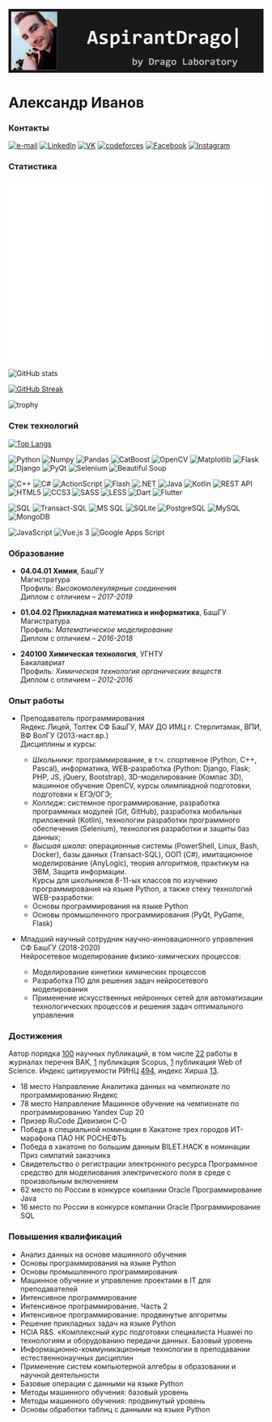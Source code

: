 ![AspirantDrago <br />by Drago Laboratory](https://raw.githubusercontent.com/AspirantDrago/AspirantDrago/main/assets/header.gif)

# Александр Иванов

### Контакты

[![e-mail](https://img.shields.io/badge/-email-color&?style=for-the-badge&color=informational&logo=email)](mailto:sanekclubstr@mail.ru)
[![LinkedIn](https://img.shields.io/badge/-LinkedIn-color&?style=for-the-badge&color=0077b5&logo=LinkedIn)](https://www.linkedin.com/in/ivanov-aspirant)
[![VK](https://img.shields.io/badge/-VK-color&?style=for-the-badge&color=45668e&logo=VK)](https://vk.com/xumukutyt)
[![codeforces](https://img.shields.io/badge/-codeforces-color&?style=for-the-badge&color=0077b5)](https://codeforces.com/profile/Aspirant)
[![Facebook](https://img.shields.io/badge/-Facebook-color&?style=for-the-badge&color=3b5998&logo=Facebook&logoColor=white)](https://facebook.com/sanekclubstr)
[![Instagram](https://img.shields.io/badge/-Instagram-color&?style=for-the-badge&color=E1306C&logo=Instagram&logoColor=white)](https://instagram.com/aspirantdrago/)

### Статистика


![](https://raw.githubusercontent.com/AspirantDrago/cf-stats/main/output/light_card.svg)



![GitHub stats](https://github-readme-stats.vercel.app/api?username=AspirantDrago&show_icons=true&theme=dark&locale=ru&include_all_commits=true&count_private=true&hide=prs,issues,contribs)

[![GitHub Streak](http://github-readme-streak-stats.herokuapp.com?user=AspirantDrago&theme=tokyonight_duo&hide_border=true&date_format=j%20M%5B%20Y%5D&locale=ru)](https://git.io/streak-stats)

![trophy](https://github-profile-trophy.vercel.app/?username=AspirantDrago&theme=darkhub&title=Stars,Commit,Followers,Repositories,MultiLanguage)

### Стек технологий

[![Top Langs](https://github-readme-stats.vercel.app/api/top-langs/?username=AspirantDrago&layout=compact&theme=dark&locale=ru&custom_title=Наиболее%20используемые%20языки)](https://github.com/AspirantDrago/github-readme-stats)

![Python](https://img.shields.io/badge/-Python-color&?style=for-the-badge&color=informational&logo=Python&logoColor=white)
![Numpy](https://img.shields.io/badge/-Numpy-color&?style=for-the-badge&color=informational&logo=Numpy)
![Pandas](https://img.shields.io/badge/-Pandas-color&?style=for-the-badge&color=informational&logo=Pandas)
![CatBoost](https://img.shields.io/badge/CatBoost-color&?style=for-the-badge&color=informational&logo=CatBoost)
![OpenCV](https://img.shields.io/badge/-OpenCV-color&?style=for-the-badge&color=informational&logo=OpenCV)
![Matplotlib](https://img.shields.io/badge/-Matplotlib-color&?style=for-the-badge&color=informational&logo=Matplotlib)
![Flask](https://img.shields.io/badge/-Flask-color&?style=for-the-badge&color=informational&logo=Flask)
![Django](https://img.shields.io/badge/-Django-color&?style=for-the-badge&color=informational&logo=Django)
![PyQt](https://img.shields.io/badge/-PyQt-color&?style=for-the-badge&color=informational&logo=PyQt)
![Selenium](https://img.shields.io/badge/-Selenium-color&?style=for-the-badge&color=informational&logo=Selenium&logoColor=white)
![Beautiful Soup](https://img.shields.io/badge/-Beautiful%20Soup-color&?style=for-the-badge&color=informational&logo=Beautiful%20Soup)

![C++](https://img.shields.io/badge/-C%2B%2B-color&?style=for-the-badge&color=informational&logo=C%2B%2B)
![C#](https://img.shields.io/badge/-C%23-color&?style=for-the-badge&color=informational&logo=C%20Sharp)
![ActionScript](https://img.shields.io/badge/-ActionScript-color&?style=for-the-badge&color=informational&logo=ActionScript)
![Flash](https://img.shields.io/badge/-Flash-color&?style=for-the-badge&color=informational&logo=Flash)
![.NET](https://img.shields.io/badge/-.NET-color&?style=for-the-badge&color=informational&logo=.NET)
![Java](https://img.shields.io/badge/-Java-color&?style=for-the-badge&color=informational&logo=?logo=Java)
![Kotlin](https://img.shields.io/badge/-Kotlin-color&?style=for-the-badge&color=informational&logo=Kotlin&logoColor=white)
![REST API](https://img.shields.io/badge/-REST%20API-color&?style=for-the-badge&color=informational&logo=REST%20API)
![HTML5](https://img.shields.io/badge/-HTML%205-color&?style=for-the-badge&color=informational&logo=HTML5&logoColor=white)
![CCS3](https://img.shields.io/badge/-CSS%203-color&?style=for-the-badge&color=informational&logo=CSS3)
![SASS](https://img.shields.io/badge/-SASS/SCSS-color&?style=for-the-badge&color=informational&logo=SASS&logoColor=white)
![LESS](https://img.shields.io/badge/-LESS-color&?style=for-the-badge&color=informational&logo=LESS)
![Dart](https://img.shields.io/badge/-Dart-color&?style=for-the-badge&color=informational&logo=Dart)
![Flutter](https://img.shields.io/badge/-Flutter-color&?style=for-the-badge&color=informational&logo=Flutter)

![SQL](https://img.shields.io/badge/-SQL-color&?style=for-the-badge&color=informational&logo=SQL)
![Transact-SQL](https://img.shields.io/badge/-Transact&#8211;SQL-color&?style=for-the-badge&color=informational&logo=Transact-SQL)
![MS SQL](https://img.shields.io/badge/-MS%20SQL-color&?style=for-the-badge&color=informational&logo=MS%20SQL)
![SQLite](https://img.shields.io/badge/-SQLite-color&?style=for-the-badge&color=informational&logo=SQLite)
![PostgreSQL](https://img.shields.io/badge/-PostgreSQL-color&?style=for-the-badge&color=informational&logo=PostgreSQL&logoColor=white)
![MySQL](https://img.shields.io/badge/-MySQL-color&?style=for-the-badge&color=informational&logo=MySQL&logoColor=white)
![MongoDB](https://img.shields.io/badge/-MongoDB-color&?style=for-the-badge&color=informational&logo=MongoDB&logoColor=white)

![JavaScript](https://img.shields.io/badge/-JavaScript-color&?style=for-the-badge&color=informational&logo=JavaScript&logoColor=white)
![Vue.js 3](https://img.shields.io/badge/-Vue.js%203-color&?style=for-the-badge&color=informational&logo=Vue.js&logoColor=white)
![Google Apps Script](https://img.shields.io/badge/-Google%20Apps%20Script-color&?style=for-the-badge&color=informational&logo=Google%20Drive&logoColor=white)


### Образование

* **04.04.01 Химия**, БашГУ
<br />Магистратура
<br />Профиль: *Высокомолекулярные соединения*
<br />Диплом с отличием – *2017-2019*

* **01.04.02 Прикладная математика и информатика**, БашГУ
<br />Магистратура
<br />Профиль: *Математическое моделирование*
<br />Диплом с отличием – *2016-2018*

* **240100 Химическая технология**, УГНТУ
<br />Бакалавриат
<br />Профиль: *Химическая технология органических веществ*
<br />Диплом с отличием – *2012-2016*

### Опыт работы

* Преподаватель программирования <br>
Яндекс.Лицей, Толтек СФ БашГУ, МАУ ДО ИМЦ г. Стерлитамак, ВПИ, ВФ ВолГУ (2013-наст.вр.) <br>
Дисциплины и курсы:
    * *Школьники*: программирование, в т.ч. спортивное (Python, C++, Pascal), информатика, WEB-разработка (Python: Django, Flask; PHP, JS, jQuery, Bootstrap), 3D-моделирование (Компас 3D), машинное обучение OpenCV, курсы олимпиадной подготовки, подготовки к ЕГЭ/ОГЭ;
    * *Колледж*: системное программирование, разработка программных модулей (Git, GitHub), разработка мобильных приложений (Kotlin), технологии разработки программного обеспечения (Selenium), технология разработки и защиты баз данных;
    * *Высшая школа*: операционные системы (PowerShell, Linux, Bash, Docker), базы данных (Transact-SQL), ООП (C#), имитационное моделирование (AnyLogic), теория алгоритмов, практикум на ЭВМ, Защита информации.
<br />Курсы для школьников 8-11-ых классов по изучению программирования на языке Python, а также стеку технологий WEB-разработки:
    * Основы программирования на языке Python
    * Основы промышленного программирования (PyQt, PyGame, Flask)

* Младший научный сотрудник научно-инновационного управления СФ БашГУ (2018-2020) <br>
Нейросетевое моделирование физико-химических процессов:
    * Моделирование кинетики химических процессов
    * Разработка ПО для решения задач нейросетевого моделирования
    * Применение искусственных нейронных сетей для автоматизации
технологических процессов и решения задач оптимального управления


### Достижения

Автор порядка [100](https://elibrary.ru/author_items.asp?authorid=220682&show_option=1&show_refs=1) научных публикаций, в том числе [22](https://elibrary.ru/author_items.asp?authorid=220682&pubrole=100&show_refs=1&show_option=5) работы в
журналах перечня ВАК, [1](https://www.scopus.com/authid/detail.url?authorId=57205470240) публикация Scopus, [1](https://www.researcherid.com/rid/M-5364-2014) публикация Web of Science. Индекс цитируемости РИНЦ [494](https://elibrary.ru/author_profile.asp?authorid=220682), индекс Хирша [13](https://elibrary.ru/author_profile.asp?authorid=220682).

   * 18 место Направление Аналитика данных на чемпионате по программированию Яндекс
   * 78 место Направление Машинное обучение на чемпионате по программированию Yandex Cup 20
   * Призер RuCode Дивизион C-D
   * Победа в специальной номинации в Хакатоне трех городов ИТ-марафона ПАО НК РОСНЕФТЬ
   * Победа в хакатоне по большим данным BILET.HACK в номинации Приз симпатий заказчика
   * Свидетельство о регистрации электронного ресурса Программное средство для моделиования электрического поля в среде с произвольным включением
   * 62 место по России в конкурсе компании Oracle Программирование Java
   * 16 место по России в конкурсе компании Oracle Программирование SQL

### Повышения квалификаций

* Анализ данных на основе машинного обучения
* Основы программирования на языке Python
* Основы промышленного программирования
* Машинное обучение и управление проектами в IT для преподавателей
* Интенсивное программирование
* Интенсивное программирование. Часть 2
* Интенсивное программирование: продвинутые алгоритмы
* Решение прикладных задач на языке Python
* HCIA R&S. «Комплексный курс подготовки специалиста Huawei по технологиям и оборудованию передачи данных. Базовый уровень
* Информационно-коммуникационные технологии в преподавании естественнонаучных дисциплин
* Применение систем компьютерной алгебры в образовании и научной деятельности
* Базовые операции с данными на языке Python
* Методы машинного обучения: базовый уровень
* Методы машинного обучения: продвинутый уровень
* Основы обработки таблиц с данными на языке Python
